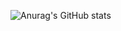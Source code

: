 ![Anurag's GitHub stats](https://github-readme-stats.vercel.app/api?username=Carlos&show=reviews,discussions_started,discussions_answered,prs_merged,prs_merged_percentage)
